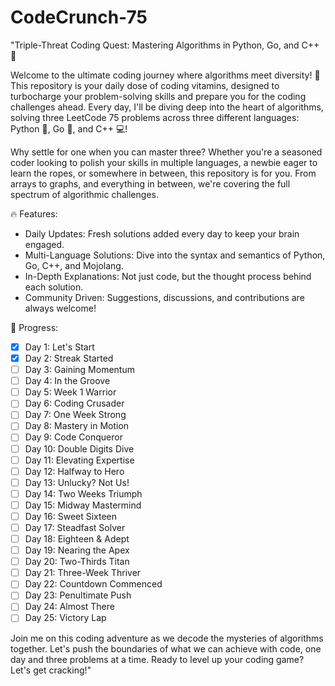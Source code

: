 # CodeCrunch-75

"Triple-Threat Coding Quest: Mastering Algorithms in Python, Go, and C++ 🚀

Welcome to the ultimate coding journey where algorithms meet diversity! 🌈 This repository is your daily dose of coding vitamins, designed to turbocharge your problem-solving skills and prepare you for the coding challenges ahead. Every day, I'll be diving deep into the heart of algorithms, solving three LeetCode 75 problems across three different languages: Python 🐍, Go 🚀, and C++ 💻!

Why settle for one when you can master three? Whether you're a seasoned coder looking to polish your skills in multiple languages, a newbie eager to learn the ropes, or somewhere in between, this repository is for you. From arrays to graphs, and everything in between, we're covering the full spectrum of algorithmic challenges.

🔥 Features:

- Daily Updates: Fresh solutions added every day to keep your brain engaged.
- Multi-Language Solutions: Dive into the syntax and semantics of Python, Go, C++, and Mojolang.
- In-Depth Explanations: Not just code, but the thought process behind each solution.
- Community Driven: Suggestions, discussions, and contributions are always welcome!

🚧 Progress:
- [x] Day 1: Let's Start
- [x] Day 2: Streak Started
- [ ] Day 3: Gaining Momentum
- [ ] Day 4: In the Groove
- [ ] Day 5: Week 1 Warrior
- [ ] Day 6: Coding Crusader
- [ ] Day 7: One Week Strong
- [ ] Day 8: Mastery in Motion
- [ ] Day 9: Code Conqueror
- [ ] Day 10: Double Digits Dive
- [ ] Day 11: Elevating Expertise
- [ ] Day 12: Halfway to Hero
- [ ] Day 13: Unlucky? Not Us!
- [ ] Day 14: Two Weeks Triumph
- [ ] Day 15: Midway Mastermind
- [ ] Day 16: Sweet Sixteen
- [ ] Day 17: Steadfast Solver
- [ ] Day 18: Eighteen & Adept
- [ ] Day 19: Nearing the Apex
- [ ] Day 20: Two-Thirds Titan
- [ ] Day 21: Three-Week Thriver
- [ ] Day 22: Countdown Commenced
- [ ] Day 23: Penultimate Push
- [ ] Day 24: Almost There
- [ ] Day 25: Victory Lap

Join me on this coding adventure as we decode the mysteries of algorithms together. Let's push the boundaries of what we can achieve with code, one day and three problems at a time. Ready to level up your coding game? Let's get cracking!"
